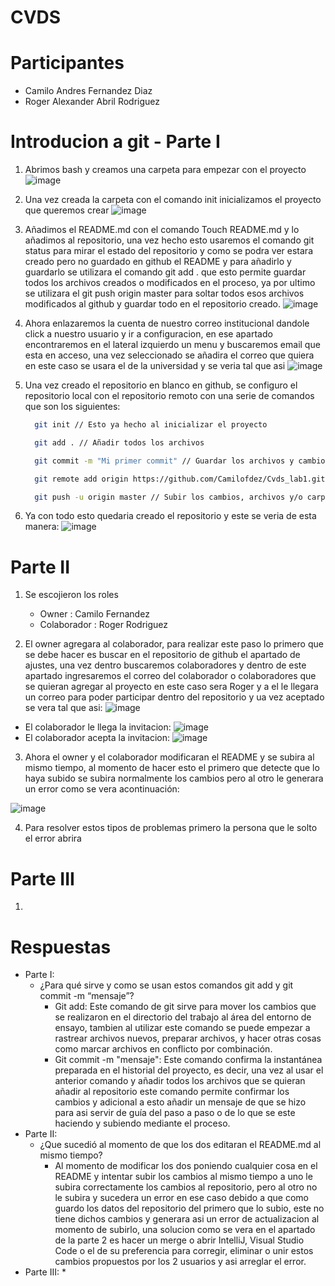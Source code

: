# CVDS
# Participantes
- Camilo Andres Fernandez Diaz
- Roger Alexander Abril Rodriguez
# Introducion a git - Parte I
1. Abrimos bash y creamos una carpeta para empezar con el proyecto
![image](https://github.com/CamiloFdez/Cvds_lab1/blob/master/assets/Crear%20carpeta.png)
2. Una vez creada la carpeta con el comando init inicializamos el proyecto que queremos crear
![image](https://github.com/CamiloFdez/Cvds_lab1/blob/master/assets/init.png)
3. Añadimos el README.md con el comando Touch README.md y lo añadimos al repositorio, una vez hecho esto usaremos el comando git status para mirar el estado del repositorio y como se podra ver estara creado pero no guardado en github el README y para añadirlo y guardarlo se utilizara el comando git add . que esto permite guardar todos los archivos creados o modificados en el proceso, ya por ultimo se utilizara el git push origin master para soltar todos esos archivos modificados al github y guardar todo en el repositorio creado.
![image](https://github.com/CamiloFdez/Cvds_lab1/blob/master/assets/Readme.png)
4. Ahora enlazaremos la cuenta de nuestro correo institucional dandole click a nuestro usuario y ir a configuracion, en ese apartado encontraremos en el lateral izquierdo un menu y buscaremos email que esta en acceso, una vez seleccionado se añadira el correo que quiera en este caso se usara el de la universidad y se veria tal que asi
![image](https://github.com/CamiloFdez/Cvds_lab1/blob/master/assets/Correo%20enlazado.PNG)
5. Una vez creado el repositorio en blanco en github, se configuro el repositorio local con el repositorio remoto con una serie de comandos que son los siguientes:
    ```bash
      git init // Esto ya hecho al inicializar el proyecto
    ```

    ```bash
      git add . // Añadir todos los archivos
    ```

    ```bash
      git commit -m "Mi primer commit" // Guardar los archivos y cambios con un mensaje
    ```

    ```bash
      git remote add origin https://github.com/Camilofdez/Cvds_lab1.git // Conectar el repositorio remoto con el local
    ```

    ```bash
      git push -u origin master // Subir los cambios, archivos y/o carpetas al repositorio de github creado
    ```  

6. Ya con todo esto quedaria creado el repositorio y este se veria de esta manera:
![image](https://github.com/CamiloFdez/Cvds_lab1/blob/master/assets/Githubfinal.PNG)

# Parte II

1. Se escojieron los roles 
    - Owner : Camilo Fernandez
    - Colaborador : Roger Rodriguez

2. El owner agregara al colaborador, para realizar este paso lo primero que se debe hacer es buscar en el repositorio de github el apartado de ajustes, una vez dentro buscaremos colaboradores y dentro de este apartado ingresaremos el correo del colaborador o colaboradores que se quieran agregar al proyecto en este caso sera Roger y a el le llegara un correo para poder participar dentro del repositorio y ua vez aceptado se vera tal que asi:
![image](https://github.com/CamiloFdez/Cvds_lab1/blob/master/assets/Colaboradores.PNG)
- El colaborador le llega la invitacion:
![image](https://github.com/CamiloFdez/Cvds_lab1/blob/master/assets/Invitacion.png)
- El colaborador acepta la invitacion:
![image](https://github.com/CamiloFdez/Cvds_lab1/blob/master/assets/SuccessInvitation.png)

3. Ahora el owner y el colaborador modificaran el README y se subira al mismo tiempo, al momento de hacer esto el primero que detecte que lo haya subido se subira normalmente los cambios pero al otro le generara un error como se vera acontinuación:

![image](https://github.com/CamiloFdez/Cvds_lab1/blob/master/assets/Error.png)  

4. Para resolver estos tipos de problemas primero la persona que le solto el error abrira 

# Parte III
1. 

# Respuestas
- Parte I: 
    * ¿Para qué sirve y como se usan estos comandos git add y git commit -m “mensaje”?
        - Git add: Este comando de git sirve para mover los cambios que se realizaron en el directorio del trabajo al área del entorno de ensayo, tambien al utilizar este comando se puede empezar a rastrear archivos nuevos, preparar archivos, y hacer otras cosas como marcar archivos en conflicto por combinación.
        - Git commit -m "mensaje": Este comando confirma la instantánea preparada en el historial del proyecto, es decir, una vez al usar el anterior comando y añadir todos los archivos que se quieran añadir al repositorio este comando permite confirmar los cambios y adicional a esto añadir un mensaje de que se hizo para asi servir de guía del paso a paso o de lo que se este haciendo y subiendo mediante el proceso.   
- Parte II:
    * ¿Que sucedió al momento de que los dos editaran el README.md al mismo tiempo?
        - Al momento de modificar los dos poniendo cualquier cosa en el README y intentar subir los cambios al mismo tiempo a uno le subira correctamente los cambios al repositorio, pero al otro no le subira y sucedera un error en ese caso debido a que como guardo los datos del repositorio del primero que lo subio, este no tiene dichos cambios y generara asi un error de actualizacion al momento de subirlo, una solucion como se vera en el apartado de la parte 2 es hacer un merge o abrir IntelliJ, Visual Studio Code o el de su preferencia para corregir, eliminar o unir estos cambios propuestos por los 2 usuarios y asi arreglar el error.
- Parte III:
    * 

 


